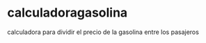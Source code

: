 calculadoragasolina
===================

calculadora para dividir el precio de la gasolina entre los pasajeros
